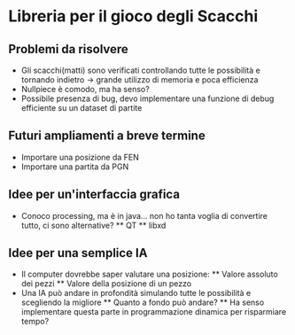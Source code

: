 # Libreria per il gioco degli Scacchi

## Problemi da risolvere 

* Gli scacchi(matti) sono verificati controllando tutte le possibilità e tornando indietro -> grande utilizzo di memoria e poca efficienza
* Nullpiece è comodo, ma ha senso?
* Possibile presenza di bug, devo implementare una funzione di debug efficiente su un dataset di partite


## Futuri ampliamenti a breve termine

* Importare una posizione da FEN
* Importare una partita da PGN

## Idee per un'interfaccia grafica

* Conoco processing, ma è in java... non ho tanta voglia di convertire tutto, ci sono alternative?
** QT
** libxd


## Idee per una semplice IA

* Il computer dovrebbe saper valutare una posizione:
** Valore assoluto dei pezzi
** Valore della posizione di un pezzo
* Una IA può andare in profondità simulando tutte le possibilità e scegliendo la migliore
** Quanto a fondo può andare?
** Ha senso implementare questa parte in programmazione dinamica per risparmiare tempo?
